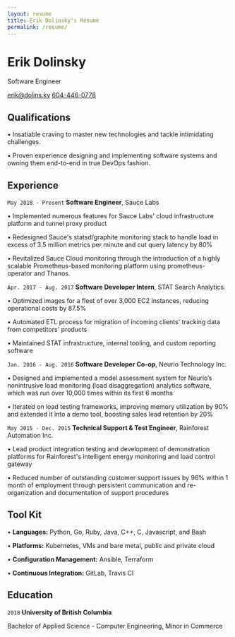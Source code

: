 ```yaml
---
layout: resume
title: Erik Dolinsky's Resume
permalink: /resume/
---
```

# Erik Dolinsky
Software Engineer

<div id="webaddress">
<a href="mailto:erik@dolins.ky">erik@dolins.ky</a>
<a href="tel:6044460778">604-446-0778</a>
</div>

## Qualifications

• Insatiable craving to master new technologies and tackle intimidating 
  challenges.

• Proven experience designing and implementing software systems and
  owning them end-to-end in true DevOps fashion.

## Experience

`May 2018 - Present`
__Software Engineer__, Sauce Labs

• Implemented numerous features for Sauce Labs' cloud infrastructure platform
  and tunnel proxy product

• Redesigned Sauce's statsd/graphite monitoring stack to handle load in
  excess of 3.5 million metrics per minute and cut query latency by 80%

• Revitalized Sauce Cloud monitoring through the introduction of a highly scalable 
  Prometheus-based monitoring platform using prometheus-operator and Thanos.

`Apr. 2017 - Aug. 2017`
__Software Developer Intern__, STAT Search Analytics

• Optimized images for a fleet of over 3,000 EC2 Instances, reducing
  operational costs by 87.5%

• Automated ETL process for migration of incoming clients' tracking data
  from competitors' products

• Maintained STAT infrastructure, internal tooling, and custom reporting
  software

`Jan. 2016 - Aug. 2016`
__Software Developer Co-op__, Neurio Technology Inc.

• Designed and implemented a model assessment system for Neurio’s nonintrusive
  load monitoring (load disaggregation) analytics software, which was run over
  10,000 times within its first 6 months

• Iterated on load testing frameworks, improving memory utilization by 90%
  and extended it into a demo tool, boosting sales lead retention by 20%

`May 2015 - Dec. 2015`
__Technical Support & Test Engineer__, Rainforest Automation Inc.

• Lead product integration testing and development of demonstration platforms
  for Rainforest's intelligent energy monitoring and load control gateway

• Reduced number of outstanding customer support issues by 96% within 1 month
  of employment through persistent communication and re-organization and
  documentation of support procedures

## Tool Kit

• __Languages:__ Python, Go, Ruby, Java, C++, C, Javascript, and Bash

• __Platforms:__ Kubernetes, VMs and bare metal, public and private
  cloud

• __Configuration Management:__ Ansible, Terraform

• __Continuous Integration:__ GitLab, Travis CI

## Education

`2018`
__University of British Columbia__

Bachelor of Applied Science - Computer Engineering, Minor in Commerce
